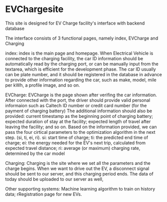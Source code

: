 # EVChargesite
This site is designed for EV Charge facility's interface with backend database

The interface consists of 3 functional pages, namely index, EVCharge and Charging

index: 
  index is the main page and homepage.
  When Electrical Vehicle is connected to the charging facility, the car ID information 
    should be automatically read by the charging port, or can be manually input from 
    the textarea, which is efficient for the development phase. 
  The car ID usually can be plate number, and it should be registered in the database in
    advance to provide other information regarding the car, such as make, model, mile per
    kWh, a profile image, and so on. 
    
EVCharge: 
  EVCharge is the page shown after verifing the car information.
  After connected with the port, the driver should provide valid personal informaion such
    as Caltech ID number or credit card number (for the payment of charging battery)
  The additional information should also be provided:
    current timestamp as the beginning point of charging battery;
    expected duration of stay at the facility;
    expected length of travel after leaving the facility;
    and so on.
  Based on the information provided, we can pass the four cirtical parameters to the 
    optimization algorithm in the next step. (si, ti, ei, ri).
  si: start time of charge;
  ti: the predicted end time of charge;
  ei: the energy needed for the EV's next trip, calculated from expected travel distance;
  ri: average (or maximum) charging rate, determined by the car model
  
Charging: 
  Charging is the site where we set all the parameters and the charge begins.
  When we want to drive out the EV, a disconnect signal should be sent to our server, and this
    charging period ends. The data of today should be uploaded to our server as well, 

Other supporting systems: 
  Machine learning algorithm to train on history data;
  rRegistration page for new EVs.
